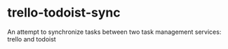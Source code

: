 # trello-todoist-sync

An attempt to synchronize tasks between two task management services: trello and todoist
